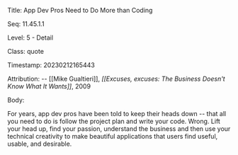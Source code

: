 Title:  App Dev Pros Need to Do More than Coding

Seq:    11.45.1.1

Level:  5 - Detail

Class:  quote

Timestamp: 20230212165443

Attribution: -- [[Mike Gualtieri]], *[[Excuses, excuses: The Business Doesn't Know What It Wants]]*, 2009

Body:

For years, app dev pros have been told to keep their heads down -- that all you need to do is follow the project plan and write your code. Wrong. Lift your head up, find your passion, understand the business and then use your technical creativity to make beautiful applications that users find useful, usable, and desirable.

